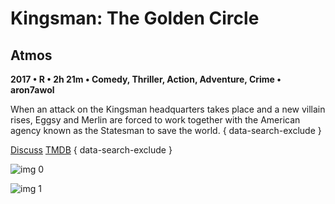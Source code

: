 # Kingsman: The Golden Circle

## Atmos

**2017 • R • 2h 21m • Comedy, Thriller, Action, Adventure, Crime • aron7awol**

When an attack on the Kingsman headquarters takes place and a new villain rises, Eggsy and Merlin are forced to work together with the American agency known as the Statesman to save the world.
{ data-search-exclude }

[Discuss](https://www.avsforum.com/threads/bass-eq-for-filtered-movies.2995212/post-57019800)  [TMDB](343668)
{ data-search-exclude }

![img 0](https://i.imgur.com/iRKdw3F.jpg)

![img 1](https://i.imgur.com/SeMHgG7.jpg)

